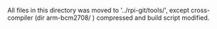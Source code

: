All files in this directory was moved to '../rpi-git/tools/',
except cross-compiler (dir arm-bcm2708/ ) compressed and 
build script modified.

